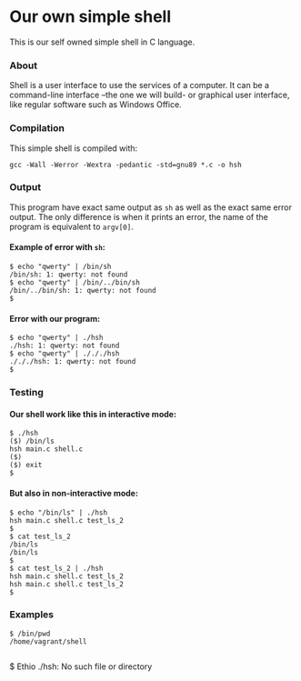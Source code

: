 # Our own simple shell

This is our self owned simple shell in C language.

### About

Shell is a user interface to use the services of a computer. It can be a command-line interface –the one we will build- or graphical user interface, like regular software such as Windows Office.

### Compilation

This simple shell is compiled with:

```
gcc -Wall -Werror -Wextra -pedantic -std=gnu89 *.c -o hsh
```

### Output

This program have exact same output as `sh` as well as the exact same error output. The only difference is when it prints an error, the name of the program is equivalent to `argv[0]`.

#### Example of error with `sh`:

```
$ echo "qwerty" | /bin/sh
/bin/sh: 1: qwerty: not found
$ echo "qwerty" | /bin/../bin/sh
/bin/../bin/sh: 1: qwerty: not found
$
```

#### Error with our program:

```
$ echo "qwerty" | ./hsh
./hsh: 1: qwerty: not found
$ echo "qwerty" | ./././hsh
./././hsh: 1: qwerty: not found
$
```

### Testing

#### Our shell work like this in interactive mode:

```
$ ./hsh
($) /bin/ls
hsh main.c shell.c
($)
($) exit
$
```

#### But also in non-interactive mode:

```
$ echo "/bin/ls" | ./hsh
hsh main.c shell.c test_ls_2
$
$ cat test_ls_2
/bin/ls
/bin/ls
$
$ cat test_ls_2 | ./hsh
hsh main.c shell.c test_ls_2
hsh main.c shell.c test_ls_2
$
```

### Examples

```
$ /bin/pwd
/home/vagrant/shell
```

```

```

$ Ethio
./hsh: No such file or directory

```

```
